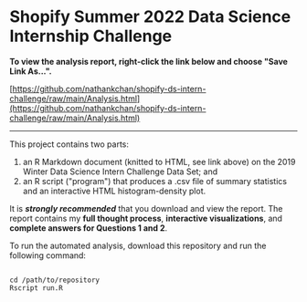 # Shopify Summer 2022 Data Science Internship Challenge

**To view the analysis report, right-click the link below and choose "Save Link As...".**

[https://github.com/nathankchan/shopify-ds-intern-challenge/raw/main/Analysis.html](https://github.com/nathankchan/shopify-ds-intern-challenge/raw/main/Analysis.html)

***

This project contains two parts: 

1. an R Markdown document (knitted to HTML, see link above) on the 2019 Winter Data Science Intern Challenge Data Set; and 
2. an R script ("program") that produces a .csv file of summary statistics and an interactive HTML histogram-density plot.

It is ***strongly recommended*** that you download and view the report. The report contains my **full thought process**, **interactive visualizations**, and **complete answers for Questions 1 and 2**.

To run the automated analysis, download this repository and run the following command:

```{bash, eval = FALSE}

cd /path/to/repository
Rscript run.R

```
